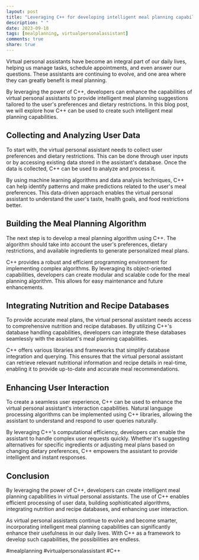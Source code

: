 ```yaml
---
layout: post
title: "Leveraging C++ for developing intelligent meal planning capabilities in virtual personal assistants"
description: " "
date: 2023-09-18
tags: [mealplanning, virtualpersonalassistant]
comments: true
share: true
---
```


Virtual personal assistants have become an integral part of our daily lives, helping us manage tasks, schedule appointments, and even answer our questions. These assistants are continuing to evolve, and one area where they can greatly benefit is meal planning.

By leveraging the power of C++, developers can enhance the capabilities of virtual personal assistants to provide intelligent meal planning suggestions tailored to the user's preferences and dietary restrictions. In this blog post, we will explore how C++ can be used to create such intelligent meal planning capabilities.

## Collecting and Analyzing User Data

To start with, the virtual personal assistant needs to collect user preferences and dietary restrictions. This can be done through user inputs or by accessing existing data stored in the assistant's database. Once the data is collected, C++ can be used to analyze and process it.

By using machine learning algorithms and data analysis techniques, C++ can help identify patterns and make predictions related to the user's meal preferences. This data-driven approach enables the virtual personal assistant to understand the user's taste, health goals, and food restrictions better.

## Building the Meal Planning Algorithm

The next step is to develop a meal planning algorithm using C++. The algorithm should take into account the user's preferences, dietary restrictions, and available ingredients to generate personalized meal plans.

C++ provides a robust and efficient programming environment for implementing complex algorithms. By leveraging its object-oriented capabilities, developers can create modular and scalable code for the meal planning algorithm. This allows for easy maintenance and future enhancements.

## Integrating Nutrition and Recipe Databases

To provide accurate meal plans, the virtual personal assistant needs access to comprehensive nutrition and recipe databases. By utilizing C++'s database handling capabilities, developers can integrate these databases seamlessly with the assistant's meal planning capabilities.

C++ offers various libraries and frameworks that simplify database integration and querying. This ensures that the virtual personal assistant can retrieve relevant nutritional information and recipe details in real-time, enabling it to provide up-to-date and accurate meal recommendations.

## Enhancing User Interaction

To create a seamless user experience, C++ can be used to enhance the virtual personal assistant's interaction capabilities. Natural language processing algorithms can be implemented using C++ libraries, allowing the assistant to understand and respond to user queries naturally.

By leveraging C++'s computational efficiency, developers can enable the assistant to handle complex user requests quickly. Whether it's suggesting alternatives for specific ingredients or adjusting meal plans based on changing dietary preferences, C++ empowers the assistant to provide intelligent and instant responses.

## Conclusion

By leveraging the power of C++, developers can create intelligent meal planning capabilities in virtual personal assistants. The use of C++ enables efficient processing of user data, building sophisticated algorithms, integrating nutrition and recipe databases, and enhancing user interaction.

As virtual personal assistants continue to evolve and become smarter, incorporating intelligent meal planning capabilities can significantly enhance their usefulness in our daily lives. With C++ as a framework to develop such capabilities, the possibilities are endless.

#mealplanning #virtualpersonalassistant #C++